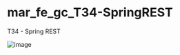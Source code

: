 # mar_fe_gc_T34-SpringREST
T34 - Spring REST

![image](https://github.com/GCMrybakin/mar_fe_gc_T34-SpringREST/assets/135844963/89e7ea10-91f4-43ed-9a9d-94b18128fc72)
